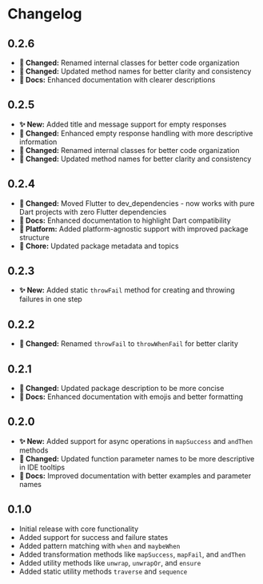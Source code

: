 # Changelog

## 0.2.6

* **🔄 Changed:** Renamed internal classes for better code organization
* **🔄 Changed:** Updated method names for better clarity and consistency
* **📝 Docs:** Enhanced documentation with clearer descriptions

## 0.2.5

* **✨ New:** Added title and message support for empty responses
* **🔄 Changed:** Enhanced empty response handling with more descriptive information
* **🔄 Changed:** Renamed internal classes for better code organization
* **🔄 Changed:** Updated method names for better clarity and consistency

## 0.2.4

* **🔄 Changed:** Moved Flutter to dev_dependencies - now works with pure Dart projects with zero Flutter dependencies
* **📝 Docs:** Enhanced documentation to highlight Dart compatibility
* **🎨 Platform:** Added platform-agnostic support with improved package structure
* **🔧 Chore:** Updated package metadata and topics

## 0.2.3

* **✨ New:** Added static `throwFail` method for creating and throwing failures in one step

## 0.2.2

* **🔄 Changed:** Renamed `throwFail` to `throwWhenFail` for better clarity

## 0.2.1

* **🔄 Changed:** Updated package description to be more concise
* **📝 Docs:** Enhanced documentation with emojis and better formatting

## 0.2.0

* **✨ New:** Added support for async operations in `mapSuccess` and `andThen` methods
* **🔄 Changed:** Updated function parameter names to be more descriptive in IDE tooltips
* **📝 Docs:** Improved documentation with better examples and parameter names

## 0.1.0

* Initial release with core functionality
* Added support for success and failure states
* Added pattern matching with `when` and `maybeWhen`
* Added transformation methods like `mapSuccess`, `mapFail`, and `andThen`
* Added utility methods like `unwrap`, `unwrapOr`, and `ensure`
* Added static utility methods `traverse` and `sequence`
